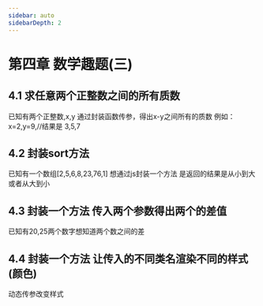```yaml
---
sidebar: auto
sidebarDepth: 2
---
```

#  第四章 数学趣题(三)
##  4.1 求任意两个正整数之间的所有质数
已知有两个正整数,x,y 通过封装函数传参，得出x-y之间所有的质数 
例如：x=2,y=9,//结果是 3,5,7


##  4.2 封装sort方法
已知有一个数组[2,5,6,8,23,76,1] 想通过js封装一个方法 是返回的结果是从小到大或者从大到小


##  4.3 封装一个方法 传入两个参数得出两个的差值
已知有20,25两个数字想知道两个数之间的差

##  4.4 封装一个方法 让传入的不同类名渲染不同的样式(颜色)
动态传参改变样式



      

